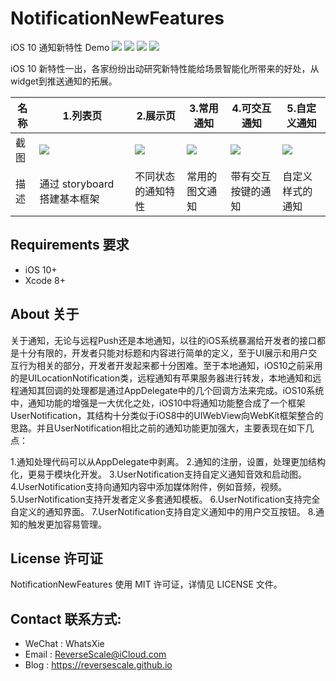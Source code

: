 # NotificationNewFeatures
iOS 10 通知新特性 Demo
![](https://img.shields.io/badge/platform-iOS-red.svg) 
![](https://img.shields.io/badge/language-Objective--C-orange.svg) 
![](https://img.shields.io/badge/download-791K-brightgreen.svg)
![](https://img.shields.io/badge/license-MIT%20License-brightgreen.svg) 

iOS 10 新特性一出，各家纷纷出动研究新特性能给场景智能化所带来的好处，从widget到推送通知的拓展。

| 名称 |1.列表页 |2.展示页 |3.常用通知 |4.可交互通知 |5.自定义通知 |
| ------------- | ------------- | ------------- | ------------- | ------------- | ------------- |
| 截图 | ![](http://og1yl0w9z.bkt.clouddn.com/17-8-21/78592292.jpg) | ![](http://og1yl0w9z.bkt.clouddn.com/17-8-21/17824141.jpg) | ![](http://og1yl0w9z.bkt.clouddn.com/17-8-21/30125510.jpg) | ![](http://og1yl0w9z.bkt.clouddn.com/17-8-21/95872825.jpg) | ![](http://og1yl0w9z.bkt.clouddn.com/17-8-21/73695978.jpg) |
| 描述 | 通过 storyboard 搭建基本框架 | 不同状态的通知特性 | 常用的图文通知 | 带有交互按键的通知 | 自定义样式的通知 |



## Requirements 要求
* iOS 10+
* Xcode 8+


## About 关于
关于通知，无论与远程Push还是本地通知，以往的iOS系统暴漏给开发者的接口都是十分有限的，开发者只能对标题和内容进行简单的定义，至于UI展示和用户交互行为相关的部分，开发者开发起来都十分困难。至于本地通知，iOS10之前采用的是UILocationNotification类，远程通知有苹果服务器进行转发，本地通知和远程通知其回调的处理都是通过AppDelegate中的几个回调方法来完成。iOS10系统中，通知功能的增强是一大优化之处，iOS10中将通知功能整合成了一个框架UserNotification，其结构十分类似于iOS8中的UIWebView向WebKit框架整合的思路。并且UserNotification相比之前的通知功能更加强大，主要表现在如下几点：

1.通知处理代码可以从AppDelegate中剥离。
2.通知的注册，设置，处理更加结构化，更易于模块化开发。
3.UserNotification支持自定义通知音效和启动图。
4.UserNotification支持向通知内容中添加媒体附件，例如音频，视频。
5.UserNotification支持开发者定义多套通知模板。
6.UserNotification支持完全自定义的通知界面。
7.UserNotification支持自定义通知中的用户交互按钮。
8.通知的触发更加容易管理。

## License 许可证
NotificationNewFeatures 使用 MIT 许可证，详情见 LICENSE 文件。


## Contact 联系方式:
* WeChat : WhatsXie
* Email : ReverseScale@iCloud.com
* Blog : https://reversescale.github.io
